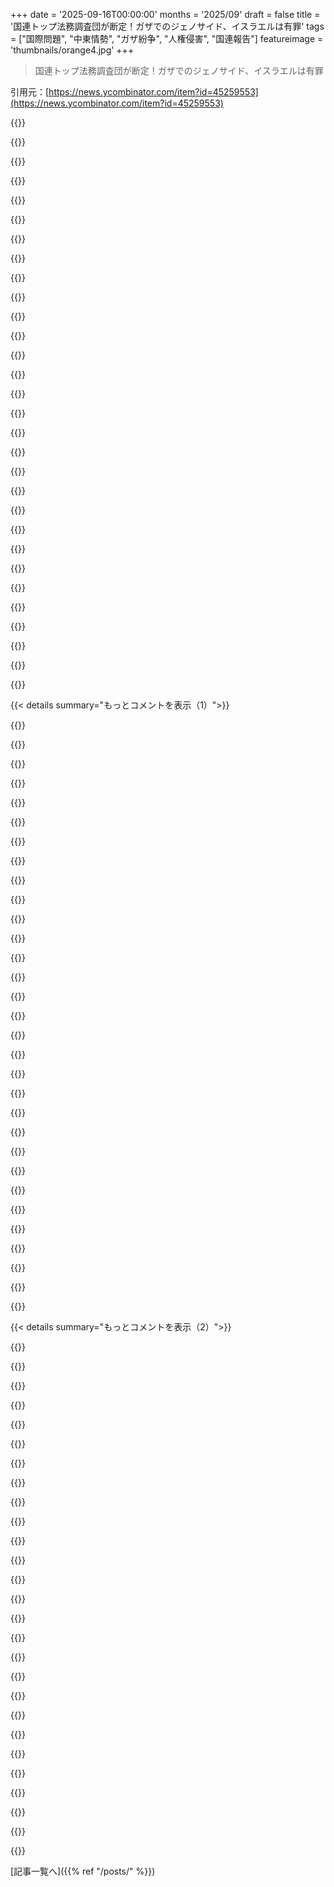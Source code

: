+++
date = '2025-09-16T00:00:00'
months = '2025/09'
draft = false
title = '国連トップ法務調査団が断定！ガザでのジェノサイド、イスラエルは有罪'
tags = ["国際問題", "中東情勢", "ガザ紛争", "人権侵害", "国連報告"]
featureimage = 'thumbnails/orange4.jpg'
+++

> 国連トップ法務調査団が断定！ガザでのジェノサイド、イスラエルは有罪

引用元：[https://news.ycombinator.com/item?id=45259553](https://news.ycombinator.com/item?id=45259553)




{{<matomeQuote body="Full report: https://www.ohchr.org/sites/default/files/documents/hrbodies..." userName="Qem" createdAt="2025/09/16 08:24:22" color="#ff33a1">}}




{{<matomeQuote body="アメリカのAIPACの政治的地位を見直して、非営利団体としての地位も再評価すべきだよ。それに、イスラエルにもEO 14046を適用して、支配政党や国家元首、配偶者、軍、関連企業をOFACリストに加えるべきだね。これらは簡単にできることなのに、イスラエルに関しては誰も検討すらしてないんだ。Hamasはもうこれらのリストに載ってるんだけどね。" userName="yieldcrv" createdAt="2025/09/16 09:31:03" color="#ff5733">}}




{{<matomeQuote body="有権者は、この残虐な行為に加担してる人には投票しないっていう態度を示すべきだよ。" userName="therobots927" createdAt="2025/09/16 19:26:49" color="#ff5c5c">}}




{{<matomeQuote body="アメリカでは、前回の選挙で民主党も共和党も（イスラエルを）支持してたんだ。だから、あんまり選択肢がなかったんだよね。" userName="imglorp" createdAt="2025/09/16 20:09:19" color="">}}




{{<matomeQuote body="ある政党は長い間やりたい放題だったけど、もう一方の政党はそれを許して、むしろ拍手喝采してたんだ。今じゃ、隣国（カタール）のニワトリが爆撃された時に、ちょっと心配してるフリをしてるって感じだね。" userName="actionfromafar" createdAt="2025/09/16 20:18:39" color="#38d3d3">}}




{{<matomeQuote body="Hamasのリーダーたちは、どこにいようと爆撃されてもいいんじゃないの？彼らはテロ組織のリーダーだよ。アメリカだってどこにいてもテロリストを排除してるし、10月7日はイスラエルの9/11なんだ。アメリカはパキスタン政府に相談せずビンラディンを排除したんだから、イスラエルも同じことをすべきだよ。Hamasのリーダーは全員殺して、関係ないパレスチナ市民は放っとくべきだと思うな。" userName="IncreasePosts" createdAt="2025/09/16 21:38:25" color="">}}




{{<matomeQuote body="Hamasのリーダーがどこにいても爆撃されるべきじゃないか、って意見だけど、イスラエルがもしHamasに対してピンポイント攻撃に限定してたら、ここまで批判されなかったはずだよ。人質交換が始まるまでは今のやり方で、その後ピンポイント攻撃に切り替えてたら、みんな文句は言ってもリーダーたちはもっと別のことに集中できたんじゃないかな。" userName="JumpCrisscross" createdAt="2025/09/16 23:27:53" color="#ff5c5c">}}




{{<matomeQuote body="ピンポイント攻撃は、テロとの戦いを良く見せるための神話に過ぎないよ。米軍は15歳以上の殺害された人を、状況に関わらずテロリストと定義して、民間人の死者はほぼゼロだってことにしてたんだ。これは戦争日誌から漏れた情報だよ。テロとの戦いでは450万人も死んだって言われてるし、そんなのはピンポイント攻撃とは言えないし、良い戦争モデルじゃなかったんだ。" userName="belorn" createdAt="2025/09/17 00:02:11" color="#38d3d3">}}




{{<matomeQuote body="ピンポイント攻撃が作り話だとしても、戦争の混乱の中ではそういう神話も重要だよ。もっと言うと、ピンポイント攻撃ならHamasを次々と無力化して、インフラを空から破壊するだけのはずだ。援助の流れを邪魔することは含まれないはず。（Hamasが食料を全部盗んだとしても、ほとんどの食料は武器にならないし、Hamasが戦闘員を集めても、彼らの港やトンネルほどイスラエルへの戦略的脅威にはならない。）あと、テロとの戦いで450万人死んだって？それ、ソースはどこ？それに、アメリカはタリバンやアルカイダに対してピンポイントな戦争をしたわけじゃないよ。2つの国を侵攻して、占領して、再建しようとしたんだからね。" userName="JumpCrisscross" createdAt="2025/09/17 00:06:22" color="#ff33a1">}}




{{<matomeQuote body="AIPACの政治的地位や非営利団体のステータスを見直すのは無意味だし非倫理的だぜ。AIPACのメンバーは米国市民で、自分たちの自由意志で政治献金してるんだ。AIPACがなくなっても、彼らは親イスラエル候補に献金を続けるだろうし、それは憲法上の権利だ。意見を抑圧するのは、間違った意見を持つ市民の政治的権利を抑圧する危険な前例を作るぜ。" userName="shykes" createdAt="2025/09/20 11:51:58" color="">}}




{{<matomeQuote body="俺たちはハマス指導部を爆撃したけど、これは全く違う戦争だぜ。ハマスはガザの政府であり、そこの人々の一部なんだ。民間人と一体化した組織と戦うのは難しいし、ハマスは人間盾を使って線をさらに曖昧にしてる。誰がランダムなパレスチナ人か、5年後にイスラエルにロケットを撃つかわからない。爆撃で勝利を目指し続けるなら、ジェノサイドへの道を突き進むことになる。人類はもっと賢くなるべきだ。" userName="kayodelycaon" createdAt="2025/09/16 22:54:26" color="#ff5733">}}




{{<matomeQuote body="俺は誰でも、お前でさえも「5年後にロケットを撃つ人間」に変えられるぜ。USの支援があれば、4年でやれるな。" userName="fahhem" createdAt="2025/09/16 23:44:19" color="">}}




{{<matomeQuote body="カタールで爆撃されたのは、ただの下っ端じゃなくてハマスの指導者だったってことだぜ。" userName="mschuster91" createdAt="2025/09/16 21:25:30" color="">}}




{{<matomeQuote body="「親イスラエル献金を抑圧する権利はない」って言うけど、シンプルにイスラエルをロシアみたいに扱えばいいじゃん。USAの監視下で残虐行為を行うどんな国に対しても、同じ手段が使えるはずだろ。" userName="MomsAVoxell" createdAt="2025/09/20 17:37:02" color="">}}




{{<matomeQuote body="ロシアの政治的野党リーダーがUSに避難したとして、ロシアがそのリーダーをテロリストと見なしてUSを「外科的空爆」したらどうなる？とんでもない怒りが起きるだろ？カタールが経験したのはまさにこれだぜ。これは戦争行為なんだ。ある国が別の国を爆撃するってことは、戦争状態ってことだ。この地域の力関係でカタールはきっと黙認するだろうけど、道徳的には非難されるべきだよ。" userName="mnw21cam" createdAt="2025/09/17 08:34:18" color="#ff5c5c">}}




{{<matomeQuote body="でも、お前の例だと、その野党リーダーは実際にはテロリストじゃないってのが前提だろ。だから殺すのが間違いだっていう話になるんだ。ハマスの場合は実際にテロリストなんだから、その例えは成り立たないぜ。" userName="velcrohn" createdAt="2025/09/17 22:30:57" color="">}}




{{<matomeQuote body="もしUS主導の連合軍がISISに対して外科的空爆に限定してたら、イラクはいまだにテロリストのイスラム国家だっただろうな。" userName="shykes" createdAt="2025/09/20 12:06:12" color="">}}




{{<matomeQuote body="USはタリバンやアルカイダに対して、外科的空爆なんてしなかっただろ？国を侵略して再建しようとしたんだ。だから、俺たちが自分自身に課すよりも高い基準をイスラエルに求めるのは、少なくともおかしいって話だよな。" userName="throwaway3060" createdAt="2025/09/17 00:40:50" color="">}}




{{<matomeQuote body="俺が言いたいのはね、親イスラエル派候補に献金するアメリカの個人にそれを言うべきだってこと。もし合法なら、自分で他の候補に献金すればいいのに、彼らの献金する権利を攻撃するのはおかしいだろ。" userName="shykes" createdAt="2025/09/21 01:53:57" color="">}}




{{<matomeQuote body="”前回選挙では両党とも支持的で、選択肢が少ない”って言うけど、予備選があるだろ。正直、外交政策がアメリカの選挙をひっくり返すことはめったにないんだよ。特に地上に兵士がいない場合はね。" userName="JumpCrisscross" createdAt="2025/09/16 23:27:22" color="">}}




{{<matomeQuote body="もしアメリカがISISやAl’Qaedaに資金提供したり武器を渡したりしてなかったら、そもそも対処しなきゃいけないテロリストなんていなかったはずだ。" userName="MomsAVoxell" createdAt="2025/09/20 17:51:45" color="">}}




{{<matomeQuote body="それで、その票はたった一人の開票係に見られるだけで、すぐに片付けられるかゴミ箱に捨てられるんだろうな。" userName="dmbche" createdAt="2025/09/16 21:57:04" color="">}}




{{<matomeQuote body="約1年前のThe Atlanticの記事によるとね、https://archive.is/wKScw<br>Brett McGurkは、オバマ政権下でのモスル包囲戦を引き合いに出して反論したんだ。『街を平らにしちゃったんだ。何も残ってない。一体イスラエルにどんな基準を求めてるんだ？』ってね。アメリカ大使館の機密電報もこれを裏付けていて、イスラエルの民間人保護基準は米軍と大差ないって結論だったんだ。イスラエル側は民間人の死者が増えることへの非難に対して、同じ点を指摘してたよ。IDF参謀長のHerzl Haleviは、アメリカの戦争大学で学んだ経験から、『Abu Musab al-Zarqawi追跡で許容される民間人の死者数は？』と尋ねた米軍将軍が『質問の意味が分からない』と答えた話を挙げたんだ。Haleviは米国外交官に、『俺たちがやってることは全部あんたたちの大学で学んだことなんだ』って説明したんだよ。" userName="tguvot" createdAt="2025/09/17 16:51:54" color="#45d325">}}




{{<matomeQuote body="だから何？こんな行為をどんな理由であれ正当化するのは、世界のどこででも暗殺が起こるきっかけを作るだけだよ。もう前例ができてしまったんだ。だから、もしあんたたちの国の政治家が外国政府からテロリスト扱いされて殺されても、文句言うなよ。" userName="MomsAVoxell" createdAt="2025/09/20 17:50:53" color="#ff33a1">}}




{{<matomeQuote body="前回の選挙では民主党に予備選はなかったし、共和党もほとんどなかったんだ。政治の変化って、投票日一日で起きるもんじゃないだろ？多くの人が大規模に継続的な努力をしないといけないし、それでも成功には時間と運が必要なんだよ。リーダーの立場にあるなら、自分の任期中に起きたことには責任を持つべきだ。リーダーシップが必要なときに仕事をしなかったことを、有権者のせいにはできないよ。" userName="jjk166" createdAt="2025/09/17 01:40:43" color="">}}




{{<matomeQuote body="いや、そこがポイントじゃないんだ。誰がテロリストかってのは主観的な問題だろ。ロシアだって、その野党指導者をテロリストと定義できるし、そうするだろうな。俺が言いたいのは、もしロシアがアメリカの国土で爆撃したら、誰が標的であろうと、その報復は厳しいものになるし、常識的な見方をする人はアメリカが”動揺する”のを非難したりしないだろうってことだよ。でも、イスラエルがカタールにやったのはまさにそれなんだ。" userName="mnw21cam" createdAt="2025/09/18 09:40:45" color="#785bff">}}




{{<matomeQuote body="現実世界じゃあ、”文句を言う”くらいじゃ何も止められないよ。外国がアメリカのリーダーを暗殺しないのは、誰がやったか突き止めて、そいつらの生活をめちゃくちゃにする方法を俺たちがたくさん持ってるからだろ。相互の行動規範なんて守ってるわけじゃない。もしうまく逃げられると思ったら、とっくにやってるさ。" userName="rogerrogerr" createdAt="2025/09/21 05:52:42" color="#785bff">}}




{{<matomeQuote body="テロ組織に国際的合意はあり、Hamasとかはそれに該当するって。中国やロシアは政治的敵をテロリスト扱いして国際合意を壊そうとしてるんだ。イスラエルがテロ組織を爆撃するのをロシアの行為と同等視するのは、ロシアの思惑に乗ることになるよ。イスラエルの行動は、米国がBin Ladenを殺したのと同じことって見なすべきだろ。" userName="shykes" createdAt="2025/09/20 12:04:35" color="">}}




{{<matomeQuote body="これは事実をすごく単純に見てるね。彼らは単に地元候補に資金出してる市民じゃない。外国のために活動してるんだから、FARAのルールに則って外国代理人として登録すべきだよ。" userName="muddi900" createdAt="2025/09/21 12:44:09" color="">}}




{{<matomeQuote body="おかしいな。別のスレッド（https://news.ycombinator.com/item?id=45315574）で君は「”テロリスト”は差別用語」って言ってたのに、ここではその言葉を使って論争で得点稼ぎしてるじゃん。どっちなの？ テロは人種差別者が作った言葉なの？ それとも悪人を指す正当な言葉で、そんな悪人がいるのは米国が悪いってこと？" userName="shykes" createdAt="2025/09/21 00:43:38" color="#ff33a1">}}




{{< details summary="もっとコメントを表示（1）">}}

{{<matomeQuote body="米国（とドイツ）がイスラエルに大金を投入してて、失敗させたくないってのが超面白いよね（イスラエル政府はむしろ失敗させようとしてるのに）。米国にとってイスラエルはアラブ地域での勢力拡大に便利な「くさび」って感じ。それに米国には金と権力に近いZionistsが多いし。イスラエルをどう支援するかの政治的判断は、めちゃくちゃ難しいだろうね。" userName="rf15" createdAt="2025/09/17 05:08:28" color="#ff5733">}}




{{<matomeQuote body="1) イスラエルは避雷針だよ。イスラム過激派の暴力は、他の国じゃなくてイスラエルに集中してるんだ。<br>2) イスラエルは核兵器持ってるし。敵が望む「絶滅」を、核を使わずに許すわけないだろ？" userName="LorenPechtel" createdAt="2025/09/17 17:10:54" color="">}}




{{<matomeQuote body="これには言いたいことがいっぱいある。<br>君の#1は、暴力の量が固定って未検証の仮定があるし、入植者植民地主義が地域の不安を生んでることを無視してる。<br>#2について、理性的な人はイスラエルが「二度と繰り返さない」の歴史が再評価されると核戦争寸前までやるって思ってるよ。国家が絶滅するってのは間違いで、それは人に起こること。国家は再形成される限り消えない。パレスチナでの行いは非人道的で、それを支援する国は「二度と繰り返さない」の原則に立ち返るべきだ。" userName="ynx" createdAt="2025/09/17 18:50:10" color="#785bff">}}




{{<matomeQuote body="今の米国政権は、イエス・キリストが戻るにはイスラエルが存在しなきゃいけないって信じてる福音派キリスト教徒からすごく支持されてるんだ。そんなことが起こるために行われた嘘や殺人を、イエスが支持するなんて、まさかだろ…" userName="Cornbilly" createdAt="2025/09/17 14:26:37" color="">}}




{{<matomeQuote body="「二度と繰り返さない」ってイスラエルがコミットしたっけ？ 僕はドイツとか他の国がコミットしたことで、イスラエルは被害者だからコミットする理由はない、って思ってたよ。ドイツの「二度と繰り返さない」は、また同じことが起こるのを許す形になっちゃった。イスラエルは私たちの「盲点」だって証明したね。ドイツでは批判できない唯一の存在。イスラエルを批判すると政治生命が終わって反ユダヤ主義者のレッテル貼られるって、皮肉だろ。イスラエルがパレスチナでジェノサイドを犯してるって、新聞は大々的に報じるべきなのに、すごく静かだ。真実って辛いね。ずっと偏った報道をしてたら、今さら方向転換なんて無理か。" userName="zelphirkalt" createdAt="2025/09/17 22:41:48" color="#ff5733">}}




{{<matomeQuote body="「＞ 自国を持つことを許した」って表現、変だろ。オスマン帝国崩壊後に統治を始めて、戦争で国を守ったからそうなったんだと思ってたよ。" userName="jazzyjackson" createdAt="2025/09/18 00:18:19" color="">}}




{{<matomeQuote body="西洋の左派は、イスラエルが西洋諸国の植民地主義でできたって信じてるんだよね。そうすれば「非合法な国だから解体して一国家解決を」って言いやすいから。でも、ユダヤ人がオスマン帝国や英国の意向に逆らって、自らの意思で国を求めてその地域に入っていったことを認めれば、彼らを悪の侵略者って描くのは難しくなると思うな。" userName="Sabinus" createdAt="2025/09/18 04:13:26" color="#785bff">}}




{{<matomeQuote body="＞OttomansとBritishの意向に反して。Britishの意向に反したって誰がうまく論じられた？British政府の明言された目的だったでしょ。Wikipedia見てみて。<br>https://en.m.wikipedia.org/wiki/Balfour_Declaration<br>https://en.m.wikipedia.org/wiki/Mandate_for_Palestine" userName="sillyfluke" createdAt="2025/09/18 06:09:20" color="#45d325">}}




{{<matomeQuote body="Balfour Declarationより何十年も前からJerusalemはユダヤ人が多数派だったんだよ。<br>https://en.m.wikipedia.org/wiki/Demographic_history_of_Jerus..." userName="dotancohen" createdAt="2025/09/19 01:20:25" color="#785bff">}}




{{<matomeQuote body="政策決定者への裏情報みたいなソフトパワーの方が、一般市民の考えよりよっぽど影響してるんじゃないかな？Epsteinは何をさせられてたと思う？" userName="brikym" createdAt="2025/09/17 22:44:34" color="">}}




{{<matomeQuote body="イスラエルを支持するのに熱心なキリスト教徒である必要はないと思うよ。多くの人が、政治や世界情勢に深く関わってなくても、イスラエルを西洋的な価値観に合う国として見て、存在を望んでるだけだね。<br>＞嘘と殺戮をしてまで成立させたことを彼は喜ぶのか…<br>イスラエルがなくなっても殺しや嘘が減るとは限らないよ。一時的にはそうかもだけど、テロリスト国家が地域を支配するのは世界の安定に良くないでしょ。" userName="bko" createdAt="2025/09/17 17:16:35" color="#45d325">}}




{{<matomeQuote body="USや西側がイスラエルを地政学的優位のために利用してるっていうのは、ネオリベラルのよくある見方だね。過去はそうだったかもしれないけど、今はイスラエルがAIPACを通じてUS政府にめちゃくちゃロビー活動して、ほとんどの政治家を買収してる。イスラエルがテロリストのアラブ諸国に対する「要塞」ってのは見せかけだよ。自分たちこそがテロの多くを生み出してる。レバノンを爆撃したからHezbollahが出てきたんだ。" userName="stanfordkid" createdAt="2025/09/18 17:13:26" color="#ff5733">}}




{{<matomeQuote body="Epsteinが情報を握ったからイスラエルへの支持が始まったって？それ以前のイスラエル支持の歴史はないと？君の意見が一番理にかなってるってか？<br>このサイトどうなってるんだ？こんなこと平気で言える人がいるなんてね。<br>Jean-Paul Sartreは言ってるよ、「反ユダヤ主義者は、自分たちの発言の馬鹿らしさを全く知らないわけじゃない。彼らは自分たちの言葉が軽薄で反論の余地があることを知ってる。でも、彼らは楽しんでるんだ。言葉を信じる相手に責任ある言葉を使わせ、自分たちは遊び戯れる権利があると思ってるんだから。彼らは不誠実な行動を喜ぶ。なぜなら、彼らは健全な議論で説得しようとはせず、相手を脅し、混乱させようとしているからだ」ってね。" userName="_DeadFred_" createdAt="2025/09/17 23:11:59" color="#ff5733">}}




{{<matomeQuote body="君の主張は、僕が引用した文章やその返事とは全然関係ないよ。" userName="sillyfluke" createdAt="2025/09/19 20:57:47" color="">}}




{{<matomeQuote body="Epsteinが政治家を恐喝したっていう心配は、反ユダヤ主義とは違うでしょ。" userName="grafmax" createdAt="2025/09/18 00:20:26" color="">}}




{{<matomeQuote body="だいたいの地域は、昔は他の部族に属してたわけだよね。じゃあ、今、Prussiaの子孫がPolandやGermanyを乗っ取ることを許すべきなの？" userName="NaomiLehman" createdAt="2025/09/20 00:14:15" color="#38d3d3">}}




{{<matomeQuote body="＞レバノンを爆撃したからHezbollahが出てきたんだ。<br>レバノンから越境攻撃があったことを知らないの？「レバノンの武装グループがイスラエル市民を爆撃したから、イスラエル軍が反撃した」って考えるのはどう？" userName="dotancohen" createdAt="2025/09/19 01:32:31" color="#45d325">}}




{{<matomeQuote body="イギリスの願望がユダヤ国家建設にほとんど関係なかったって考えに反論してるよ。イギリスがいたかどうかに関わらず、エルサレムはオスマン帝国が倒れる何十年も前からすでにユダヤ人のものだったんだ。" userName="dotancohen" createdAt="2025/09/19 21:33:45" color="">}}




{{<matomeQuote body="80年代からイスラエルが隣人とどう向き合ってきたか見てきたけど、最近5年で考えが変わったよ。イスラエルとパレスチナ人（特にパレスチナ人の子どもたち）は、お互いの頑固さと報復のせいで傷つけ合ってるんだ。USはイスラエルにパレスチナを国家として認めさせ、入植地を撤去させるべき。パレスチナはテロリストと関係を持たずに統治すべきだね。USの中東政策にはうんざりだよ。" userName="scrubs" createdAt="2025/09/19 05:42:20" color="#38d3d3">}}




{{<matomeQuote body="そもそもイスラエルがなければ、どうしてテロリストが存在したんだろうね？" userName="amdivia" createdAt="2025/09/18 05:24:17" color="">}}




{{<matomeQuote body="Epsteinの陰謀論に基づいてアメリカがイスラエルを支持してるって言うなら、僕が言ったこと全部君にも当てはまるよ。OPがEpsteinを持ち出したのは理由があって、間違いじゃない。君がEpsteinに言及し続けたのも間違いじゃない。ジャン=ポール・サルトルの言う通り、反ユダヤ主義者は議論の焦点をずらしたり、言葉を軽んじたりする傾向があるんだ。もう言葉遊びはうんざりだよ。" userName="_DeadFred_" createdAt="2025/09/18 00:46:01" color="#785bff">}}




{{<matomeQuote body="テロの資金源はイスラム主義者の金だよ。それから、ユダヤ人はイスラエルが崩壊したら死ぬって知ってるんだ。そんな彼らにセカンド・ストライク能力を使うなってのは、死を望んでるのと同じことさ。" userName="LorenPechtel" createdAt="2025/09/18 16:45:21" color="">}}




{{<matomeQuote body="それってすごく重要な点だね。誰でも今日のイスラエルを乗っ取ることを許されるべきなのかな？" userName="dotancohen" createdAt="2025/09/20 06:38:45" color="">}}




{{<matomeQuote body="君は誰も言っていない架空のコメントに反応してるよ。僕は、イギリスの願望がユダヤ国家建設にほとんど関係なかったって考えに反論してたんだ。ユダヤ人がイギリスの意向に反して入植したって言うなら、その証拠を出してよ。僕が引用した言葉をどう読んだらそうなるの？" userName="sillyfluke" createdAt="2025/09/20 17:09:55" color="#38d3d3">}}




{{<matomeQuote body="ジェノサイドも起こってるんだから、イスラエルへの支持を単なる地政学的なものとして捉えるのは、現状を見誤ってるよ。" userName="grafmax" createdAt="2025/09/17 10:38:56" color="">}}




{{<matomeQuote body="イエスは地球に戻るのに、誰の助けも、どんな国も必要ないよ。彼は自分の好きなようにするだけさ、好きだろうが嫌いだろうがね。" userName="hereme888" createdAt="2025/09/17 18:35:53" color="">}}




{{<matomeQuote body="すべての福音派クリスチャンがこうってわけじゃないんだよ。主に二つの系統があって、ディスペンセーション神学はキリスト教シオニズムとほぼ同じで、1800年代にJohn Darbyとその信者が作ったんだ。契約神学はずっと古くて、今でも人気があるよ。例えばPresbyteriansが主要な契約派の宗派だね。https://aish.com/unlikely-zionists-the-fascinating-story-of-..." userName="octopoc" createdAt="2025/09/17 16:29:01" color="#785bff">}}




{{<matomeQuote body="言ってること全部に賛成だよ。でも、ひどい問題が2つあって、それが今日のあらゆる問題の根源なんだ。まず、国境だね。イスラエルの国際的に認められた国境は、ウエストバンクとガザ、つまりマンダトリー・パレスチナ全域を包含してる。ガザとウエストバンクはエジプトとヨルダンに軍事占領されたけど、両地域と1948年イスラエルとの現在の国境は停戦ラインであって、国境じゃないんだ。占領軍による民族浄化の後、19年間ユダヤ人がいなかったにもかかわらず、両地域には何千年ものユダヤ人居住の歴史があるんだ。今もユダヤ人は住んでるしね。イスラエルは2005年にガザ地区に住むユダヤ人を一方的に撤退させたけど、これは社会的にも安全保障上も間違いだと広く見なされてる。ウエストバンクで同じことが繰り返される可能性はほとんどないね。<br>次に、教育だ。ガザとウエストバンクの人々はUNRWAによって国家機能の確立を妨げられてきたんだ。ウエストバンクでは、PAが現在統治してて、そこそこ国家サービスを提供してる。誰も住みたいと思わないような水準だけど、改善は可能だ。でもガザでは、ハマスがUNRWAと並行して国家サービスを提供してるんだ。UNRWAは両地域の子供たちの教育に大きく責任を負ってた。UNRWAのカリキュラムは、ユダヤ人を聖地からジェノサイドすべきだとか、マンダトリー・パレスチナ全域がパレスチナ国家の一部になるべきだと教えてるんだ。ユダヤ人を殺すために死ぬことが、パレスチナ社会で達成できる最高の栄誉だと教えてるんだよ。多くの西洋人、そしてもちろんイスラエル人は、こんな価値観を持つ住民がいる中で平和なパレスチナ国家が確立されるなんて想像しにくいって思ってるんだ。最終的な国境がどうなろうと、長く、防衛が困難になるし、その国境に敵対的な住民が集まることを警戒してるんだよ。" userName="dotancohen" createdAt="2025/09/21 14:58:05" color="#ff5c5c">}}




{{<matomeQuote body="この報告書がガザの人々に対するジェノサイドを示唆してるって本当に信じるなら、これを読むことを強く勧めるよ: https://freebeacon.com/israel/the-u-n-genocide-report-agains...<br>状況を理解したい人は読むだろうし、ユダヤ人を中傷したい人は無視するだろうね。" userName="dotancohen" createdAt="2025/09/19 01:36:07" color="#ff5733">}}




{{<matomeQuote body="＞どう読んでもらいたかった？<br>Gboardがたまに単語を追加したり変更したりするんだと思う。あるいは、俺がただ間違えただけかも。あれはこう読むべきだったんだ:<br>イギリスの願望が、ユダヤ人が最終的に自分たちの国家を創設したという事実と関係があるという考えを俺は否定してたんだ。<br>言い換えれば、イギリスがその考えを支持しようがしまいが、ユダヤ人は国家を創設するつもりだったってことだね。<br>いずれにせよ、1923年にイギリスはマンダトリー・パレスチナを二つのエンティティに分割したんだ。ヨルダン川の東側はすべてハシミテ王国に与えた。サウード家がアル＝ハシム家を打倒するのを手伝った後、アル＝ハシム家は10世紀にわたってメッカを支配してたんだ。ヨルダン川の西側の地域、元の領土の3分の1は、英語でパレスチナという名前を保持したんだ。ユダヤ人もその地域をパレスチナと呼んでたけど、アラブ人はその名前を外国の侵略者の名前として拒否したんだ。それも道理だ。パレスチナという言葉の語源は、セム語で文字通り「侵略者」を意味するんだから。<br>وכן، אני מדבר עברית.‫（うん、俺ヘブライ語話せるよ）<br>وانا بحكي عربي كمان.‫（そして、俺アラビア語も話せるよ）<br>＞イギリスの意向に反していた証拠を求めたのは、私には初耳で、その逆を示す参考文献を提示したからです。<br>1936年のアラブ反乱の後、イギリスはユダヤ人の聖地への移民を非合法化したんだ。" userName="dotancohen" createdAt="2025/09/20 18:31:23" color="#785bff">}}

{{</details>}}




{{< details summary="もっとコメントを表示（2）">}}

{{<matomeQuote body="彼らは、終末のシナリオでユダヤ人が反キリストと同盟し、異邦人の軍隊との戦争でほとんどが殺され、残ったユダヤ人は皆キリスト教に改宗するという部分を省いてるんだよ。" userName="etc-hosts" createdAt="2025/09/17 15:06:42" color="">}}




{{<matomeQuote body="残念ながら、最近の「パレスチナ国家承認」の波は、実際には人々の救済の兆候じゃなくて、実質的な行動（制裁、アメリカや他の武器供給国への制裁圧力、ましてや平和維持軍や飛行禁止区域の派遣）に従事する国内の圧力を軽減するための栓でしかないんだ。<br>個人的にこの問題にどれだけ関心があろうと、国際社会が互いを法的に責任追及できると夢見ていたすべての人々の心を打ち砕くべき出来事だね。実際、アメリカはICJの個人を制裁する方を選ぶだろう。たとえ我々自身の政治家がロシアを「戦争犯罪」で非難しているとしても、いかなる正当性も認めようとしないんだ。ロシアが実際にそうであることは疑いないし、証拠はかなり決定的なものだと思う。でも、その二重基準は衝撃的だし、ソーシャルメディアで見られる映像とテレビや新聞を開いた時に認められるものの違いも顕著だね。" userName="MangoToupe" createdAt="2025/09/16 20:11:56" color="#785bff">}}




{{<matomeQuote body="これはハマスへの降伏圧力を減らして、戦争期間を長引かせることで、状況をさらに悪化させてるんだ。グロテスクな偽善行為だね。" userName="energy123" createdAt="2025/09/17 02:57:12" color="">}}




{{<matomeQuote body="確かに降伏があったとしても、それは単なる象徴的なものに過ぎないだろうね。あれほどテロに苦しめられた人々が許したり忘れたりするなんて、誰も納得させられないと思うよ。" userName="MangoToupe" createdAt="2025/09/17 04:41:35" color="">}}




{{<matomeQuote body="第二次世界大戦で日本人一般市民はもっとひどい経験をしたけど、彼らはかなり早く忘れたよね。タミル・タイガーとの戦争も別のケーススタディになるだろう。過激主義が武力で対処されれば、暴力のエスカレートは減って、人々は前に進むんだ。" userName="energy123" createdAt="2025/09/17 05:00:15" color="#ff5c5c">}}




{{<matomeQuote body="＞日本人一般市民は第二次世界大戦でずっとひどい経験をしたけど、彼らはかなり早く忘れた<br>それは、日本人の大多数がパレスチナ人が直面してるのと同じような種類の障害にほとんど直面しなかったからだよ。うん、食料不足や木造家屋が常に爆撃で破壊されることはあったし、核爆弾もいくつか経験したけど、それは彼らの歴史の授業が、パールハーバーではなく中国や韓国への侵攻で、自分たちが侵略者だったと教えてるからだよ。パレスチナの場合、その恨みを消し去るにはもっとずっと長くかかるだろうね。それに、パレスチナ人はここで言う「過激派」じゃないよ。" userName="fakedang" createdAt="2025/09/17 05:10:04" color="#ff33a1">}}




{{<matomeQuote body="日本が敗戦する前は、彼らの軍事プロパガンダは、包囲網と石油禁輸の犠牲者であり、パールハーバーへの攻撃は、この被害者意識に対する正当な対応だったって教えてたんだ。彼らが異なる物語を教え始めたのは、連合国がカリキュラムを変更させたからに過ぎないんだ。ハマスが敗北した後、ガザにも同じ脱過激化のプロセスが強制されるだろうね。それに、なんでタミル・タイガーのケーススタディを見過ごしたんだ？なんで核爆弾が民間都市に落とされたことをこんなふうに婉曲表現するんだ？それがパレスチナ人が経験したどんなことよりも著しく残忍じゃないとでも？<br>＞それに、パレスチナ人はここで言う「過激派」じゃないよ。<br>それは、イスラエルが軍事的に優勢だからこそ持つことができる贅沢な信念だよ。パレスチナ文化に蔓延してる過激な見解が実行できないほどにね。イスラエル人はこの贅沢な信念が事実と違うことを知ってるんだ。だから彼らは今のやり方をしてるんだよ。" userName="energy123" createdAt="2025/09/17 05:23:25" color="#38d3d3">}}




{{<matomeQuote body="ガザへの爆撃を核爆弾投下と比べてるけど、婉曲表現はおかしいって指摘してるね。ガザの爆撃は”ヒロシマ6発分”に相当するってブラッドフォード大学の記事が言ってるよ。https://www.bradford.ac.uk/news/archive/2025/gaza-bombing-eq..." userName="tdeck" createdAt="2025/09/17 05:48:29" color="#ff5c5c">}}




{{<matomeQuote body="最近のパレスチナ国家承認は、国内の圧力を和らげるだけで、実質的な行動（制裁や米国への圧力）には繋がらないって心配してるよ。国連安保理の常任理事国が拒否権を使えば、国連の介入は期待できないし、軍事介入も難しいよね。ロシアや中国が軍事支援するか、米国がイスラエル支援を辞めない限り、外部からの介入は無理っぽい。でも、国家承認はメッセージとしてアメリカに影響を与えるかもね。https://www.csmonitor.com/1982/0715/071566.html" userName="toast0" createdAt="2025/09/16 21:38:01" color="#ff33a1">}}




{{<matomeQuote body="ヒロシマより人口密度がずっと高い場所で、”ヒロシマ6発分”の爆撃をしてるのに、なんで民間人の死者が実際のヒロシマ（火災爆撃は除く）より少ないんだろう？この問いの答えが、君の考えを変える鍵になるかもね。" userName="energy123" createdAt="2025/09/17 06:05:55" color="#45d325">}}




{{<matomeQuote body="そもそも、パレスチナに”国家”として認められるようなものがちゃんとあるの？30年前ならまだしも、今さら認めても大きな違いはないんじゃないかな。" userName="MangoToupe" createdAt="2025/09/16 23:41:27" color="">}}




{{<matomeQuote body="まだ死者数の完全な集計は出てないよ。メディアが報じる6万人は一年近く変わってないけど、それはイスラエルがほとんどの医療インフラを破壊したせいで、正確な報告ができないからだよ。瓦礫の下にいる、誰にも確認されてない人たちは数えられてないんだ。" userName="tdeck" createdAt="2025/09/17 06:09:48" color="#785bff">}}




{{<matomeQuote body="国際社会がお互いを法的に責任追及することなんて、絶対にありえないよ。実質的な執行メカニズムがないからね。国内では国家が暴力の独占権を持ってるから法律や警察が機能するけど、国際舞台じゃそうじゃない。ICCやICJの判決を強制するために、戦争する国なんてないからね。" userName="nialv7" createdAt="2025/09/16 22:43:32" color="#38d3d3">}}




{{<matomeQuote body="あの6万人の死者数は民間人だけじゃないし、たとえ民間人全体が6万人を超えたとしても、ヒロシマで亡くなった民間人よりは少ないだろうね。イスラエルが”ヒロシマ6発分”の爆撃をしたって言われてるけど、1945年のヒロシマより10倍以上人口密度が高い場所なのに、民間人の死者数が少ないってのは都合の悪い事実でしょ。この矛盾、どう説明するの？" userName="energy123" createdAt="2025/09/17 06:40:44" color="#ff5733">}}




{{<matomeQuote body="日本人は2～3年で自分たちの国で、自分たちのリーダーシップで暮らせるようになったよね。でもパレスチナ人は80年も苦しんでて、故郷に帰ることも許されず、厳しく監視された”強制収容所”みたいな場所で生活してるんだ。" userName="empiko" createdAt="2025/09/17 08:19:07" color="#45d325">}}




{{<matomeQuote body="1990年代半ば、イスラエルの強硬右派が和平の可能性に反発して、効果的な政治的暗殺を仕掛けたんだって。それによって暴力のサイクルが再燃して、ネタニヤフ氏が二国家解決を阻止する土台が作られたみたいだよ。https://en.wikipedia.org/wiki/Cave_of_the_Patriarchs_massacr...<br>https://en.wikipedia.org/wiki/Assassination_of_Yitzhak_Rabin" userName="acdha" createdAt="2025/09/20 23:47:35" color="#45d325">}}




{{<matomeQuote body="WW2の終戦計画が日本人を民族浄化して新疆のキャンプに追放するようなもんだったら、抵抗はもっと続いただろうね。" userName="tdeck" createdAt="2025/09/17 05:47:13" color="#785bff">}}




{{<matomeQuote body="ガザの死者数60,000人は少なすぎ！病院が攻撃され集団墓地も見つかる中で正確な数は無理だよ。広島の死者数推定に何十年もかかったみたいに、ガザじゃ無理。200万人の都市を爆撃して60,000人以下って、ありえないって言いたいんでしょ。" userName="tdeck" createdAt="2025/09/17 08:33:47" color="#45d325">}}




{{<matomeQuote body="WW2後の日本やドイツみたいに、パレスチナには連合国による大規模な復興支援はないだろうね。イラクやアフガニスタンの例みたいに、アメリカの施設外では効果ゼロの支援になるはず。" userName="pjc50" createdAt="2025/09/17 10:03:59" color="">}}




{{<matomeQuote body="広島の6倍の爆発力なのに死者数が圧倒的に少ないのはおかしい。だから”絨毯爆撃”じゃないし、それは単なる戦争みたいだね。そんな大げさな言葉は修辞的効果を狙ってるだけだよ。" userName="energy123" createdAt="2025/09/17 11:52:33" color="#45d325">}}




{{<matomeQuote body="ガザに落ちた爆弾の爆発力は広島の6倍なのに、死者数は桁違いに少ない。これはイスラエルが標的から市民を避難させて、民間人保護に優れてるってことだよ。ハマスが市民を避難させないなんて言うなら別だけどね。" userName="dotancohen" createdAt="2025/09/20 23:43:56" color="#785bff">}}




{{<matomeQuote body="過激主義が何十年もの武力行使の結果だとしたら、さらに武力を使っても過激主義は減るわけないよね？どう思う？" userName="MangoToupe" createdAt="2025/09/17 14:25:30" color="">}}




{{<matomeQuote body="連合国が日本人に対して、複数のジェノサイド的な声明を出してたことに、あんたは気づいてないみたいだね。" userName="energy123" createdAt="2025/09/17 06:09:49" color="">}}




{{<matomeQuote body="中国とロシアは、イスラエルをアメリカから引き離して、Middle Eastでの自分たちの影響力を強化したいと思ってるんだよ。その方がずっと見返りが大きいからね。" userName="raxxorraxor" createdAt="2025/09/17 07:26:52" color="#ff5c5c">}}




{{<matomeQuote body="迫害された少数民族が独立を認められたのに、それが終わりのないテロとの戦いになった。日本やドイツは徹底的に敗戦して非過激化されたから「楽」だったんだ。イスラエルの本当の罪は、6日間戦争の後、甘すぎたことだよ。" userName="diordiderot" createdAt="2025/09/17 11:06:50" color="#ff33a1">}}




{{<matomeQuote body="もし国家として認められたら、外部からの助けが必要だけど、占領されてない状況なら効果的な国家を築けるはず。30年前は平和の条件がもっと良かったけど、現状放置じゃ解決しないよ。" userName="toast0" createdAt="2025/09/17 04:38:23" color="#45d325">}}

{{</details>}}



[記事一覧へ]({{% ref "/posts/" %}})
